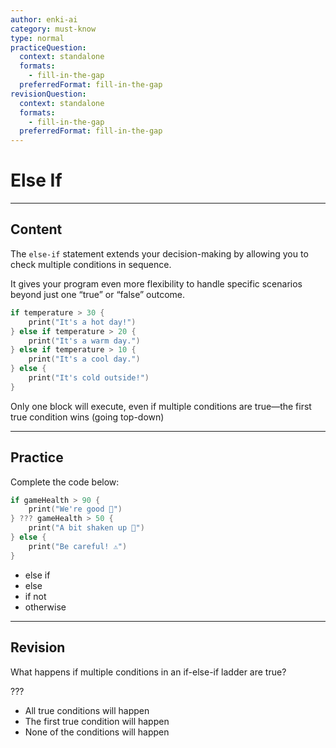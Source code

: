 ```yaml
---
author: enki-ai
category: must-know
type: normal
practiceQuestion:
  context: standalone
  formats:
    - fill-in-the-gap
  preferredFormat: fill-in-the-gap
revisionQuestion:
  context: standalone
  formats:
    - fill-in-the-gap
  preferredFormat: fill-in-the-gap
---
```


# Else If

---
## Content

The `else-if` statement extends your decision-making by allowing you to check multiple conditions in sequence.

It gives your program even more flexibility to handle specific scenarios beyond just one “true” or “false” outcome.

```swift
if temperature > 30 {
    print("It's a hot day!")
} else if temperature > 20 {
    print("It's a warm day.")
} else if temperature > 10 {
    print("It's a cool day.")
} else {
    print("It's cold outside!")
}
```

Only one block will execute, even if multiple conditions are true—the first true condition wins (going top-down)


---
## Practice

Complete the code below:

```swift
if gameHealth > 90 {
    print("We're good 🚀")
} ??? gameHealth > 50 {
    print("A bit shaken up 🤕")
} else {
    print("Be careful! ⚠️")
}
```

- else if
- else
- if not
- otherwise

---
## Revision

What happens if multiple conditions in an if-else-if ladder are true?

???

- All true conditions will happen
- The first true condition will happen
- None of the conditions will happen
